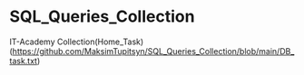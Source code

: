 # SQL_Queries_Collection
IT-Academy Collection(Home_Task)(https://github.com/MaksimTupitsyn/SQL_Queries_Collection/blob/main/DB_task.txt)
